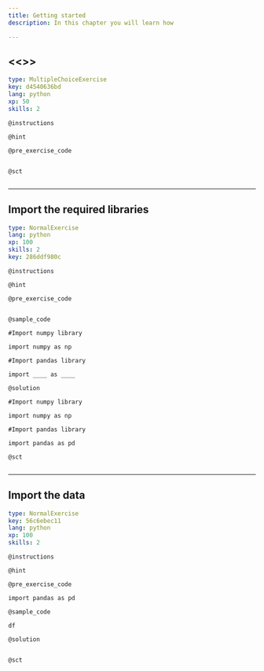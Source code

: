 ```yaml
---
title: Getting started
description: In this chapter you will learn how 

---
```

## <<<New Exercise>>>

```yaml
type: MultipleChoiceExercise
key: d4540636bd
lang: python
xp: 50
skills: 2
```


`@instructions`

`@hint`

`@pre_exercise_code`
```{python}

```

`@sct`
```{python}

```
---
## Import the required libraries

```yaml
type: NormalExercise
lang: python
xp: 100
skills: 2
key: 286ddf980c
```


`@instructions`

`@hint`

`@pre_exercise_code`
```
```

`@sample_code`
```
#Import numpy library

import numpy as np

#Import pandas library

import ____ as ____

```

`@solution`
```
#Import numpy library

import numpy as np

#Import pandas library

import pandas as pd

```

`@sct`
```{python}

```


---
## Import the data

```yaml
type: NormalExercise
key: 56c6ebec11
lang: python
xp: 100
skills: 2
```


`@instructions`

`@hint`

`@pre_exercise_code`
```
import pandas as pd

```

`@sample_code`
```
df 

```

`@solution`
```{python}

```

`@sct`
```{python}

```
